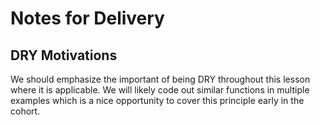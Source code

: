 # Notes for Delivery

## DRY Motivations

We should emphasize the important of being DRY throughout this lesson where it is applicable. We will likely code out similar functions in multiple examples which is a nice opportunity to cover this principle early in the cohort.
